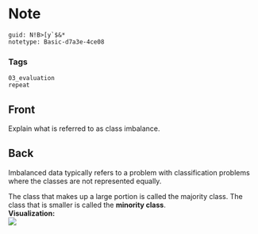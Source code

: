 # Note
```
guid: N!B>[y`$&*
notetype: Basic-d7a3e-4ce08
```

### Tags
```
03_evaluation
repeat
```

## Front
Explain what is referred to as class imbalance.

## Back
Imbalanced data typically refers to a problem with classification problems where the classes are not represented equally.<div>
</div><div>The class that makes up a large portion is called the majority class. The class that is smaller is called the <b>minority class</b>.
<div>
</div><div><b>Visualization:</b></div><div><img src="distribution-true-v2.svg">
</div></div>
